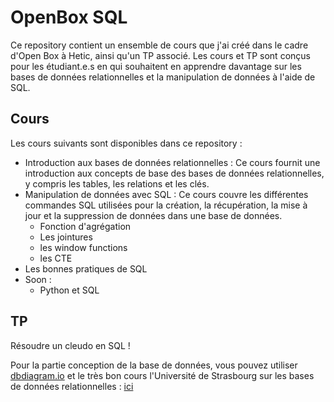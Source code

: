 # OpenBox SQL
Ce repository contient un ensemble de cours que j'ai créé dans le cadre d'Open Box à Hetic, ainsi qu'un TP associé. Les cours et TP sont conçus pour les étudiant.e.s en  qui souhaitent en apprendre davantage sur les bases de données relationnelles et la manipulation de données à l'aide de SQL.

## Cours

Les cours suivants sont disponibles dans ce repository :

* Introduction aux bases de données relationnelles : Ce cours fournit une introduction aux concepts de base des bases de données relationnelles, y compris les tables, les relations et les clés.
* Manipulation de données avec SQL : Ce cours couvre les différentes commandes SQL utilisées pour la création, la récupération, la mise à jour et la suppression de données dans une base de données.
  * Fonction d'agrégation 
  * Les jointures
  * les window functions
  * les CTE
* Les bonnes pratiques de SQL
* Soon : 
  * Python et SQL
 
## TP
Résoudre un cleudo en SQL ! 

Pour la partie conception de la base de données, vous pouvez utiliser [dbdiagram.io](dbdiagram.io) et le très bon cours l'Université de Strasbourg sur les bases de données relationnelles : [ici](https://colibri.unistra.fr/fr/course/list/concevoir-une-base-de-donnees)

